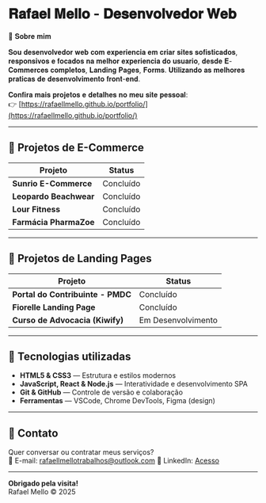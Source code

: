 # 𝐑𝐚𝐟𝐚𝐞𝐥 𝐌𝐞𝐥𝐥𝐨 - 𝐃𝐞𝐬𝐞𝐧𝐯𝐨𝐥𝐯𝐞𝐝𝐨𝐫 𝐖𝐞𝐛


📂 𝐒𝐨𝐛𝐫𝐞 𝐦𝐢𝐦

𝐒𝐨𝐮 𝐝𝐞𝐬𝐞𝐧𝐯𝐨𝐥𝐯𝐞𝐝𝐨𝐫 𝐰𝐞𝐛 𝐜𝐨𝐦 𝐞𝐱𝐩𝐞𝐫𝐢𝐞𝐧𝐜𝐢𝐚 𝐞𝐦 𝐜𝐫𝐢𝐚𝐫 𝐬𝐢𝐭𝐞𝐬 𝐬𝐨𝐟𝐢𝐬𝐭𝐢𝐜𝐚𝐝𝐨𝐬, 𝐫𝐞𝐬𝐩𝐨𝐧𝐬𝐢𝐯𝐨𝐬 𝐞 𝐟𝐨𝐜𝐚𝐝𝐨𝐬 𝐧𝐚 𝐦𝐞𝐥𝐡𝐨𝐫 𝐞𝐱𝐩𝐞𝐫𝐢𝐞𝐧𝐜𝐢𝐚 𝐝𝐨 𝐮𝐬𝐮𝐚𝐫𝐢𝐨, 𝐝𝐞𝐬𝐝𝐞 𝐄-𝐂𝐨𝐦𝐦𝐞𝐫𝐜𝐞𝐬 𝐜𝐨𝐦𝐩𝐥𝐞𝐭𝐨𝐬, 𝐋𝐚𝐧𝐝𝐢𝐧𝐠 𝐏𝐚𝐠𝐞𝐬, 𝐅𝐨𝐫𝐦𝐬. 𝐔𝐭𝐢𝐥𝐢𝐳𝐚𝐧𝐝𝐨 𝐚𝐬 𝐦𝐞𝐥𝐡𝐨𝐫𝐞𝐬 𝐩𝐫𝐚𝐭𝐢𝐜𝐚𝐬 𝐝𝐞 𝐝𝐞𝐬𝐞𝐧𝐯𝐨𝐥𝐯𝐢𝐦𝐞𝐧𝐭𝐨 𝐟𝐫𝐨𝐧𝐭-𝐞𝐧𝐝.

𝐂𝐨𝐧𝐟𝐢𝐫𝐚 𝐦𝐚𝐢𝐬 𝐩𝐫𝐨𝐣𝐞𝐭𝐨𝐬 𝐞 𝐝𝐞𝐭𝐚𝐥𝐡𝐞𝐬 𝐧𝐨 𝐦𝐞𝐮 𝐬𝐢𝐭𝐞 𝐩𝐞𝐬𝐬𝐨𝐚𝐥:  
👉 [https://rafaellmello.github.io/portfolio/](https://rafaellmello.github.io/portfolio/)

---

## 🛒 Projetos de E-Commerce

| Projeto                         | Status              |
|--------------------------------|----------------------|
| **Sunrio E-Commerce**           | Concluído           | 
| **Leopardo Beachwear**          | Concluído           | 
| **Lour Fitness**                | Concluído           | 
| **Farmácia PharmaZoe**          | Concluído           | 

---

## 🏦 Projetos de Landing Pages

| Projeto                         | Status             |
|--------------------------------|---------------------|
| **Portal do Contribuinte - PMDC** | Concluído           |
| **Fiorelle Landing Page**         | Concluído           |
| **Curso de Advocacia (Kiwify)**   | Em Desenvolvimento  |

---

## 🚀 Tecnologias utilizadas
- **HTML5 & CSS3** — Estrutura e estilos modernos  
- **JavaScript, React & Node.js** — Interatividade e desenvolvimento SPA  
- **Git & GitHub** — Controle de versão e colaboração  
- **Ferramentas** — VSCode, Chrome DevTools, Figma (design)

---

## 🤝 Contato

Quer conversar ou contratar meus serviços?  
📧 E-mail: rafaellmellotrabalhos@outlook.com 
🔗 LinkedIn: [Acesso](https://www.linkedin.com/in/rafael-mello-a5b22330b/)

---

**Obrigado pela visita!**  
Rafael Mello © 2025


